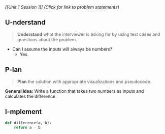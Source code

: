*[[Unit 1 Session 1]] (Click for link to problem statements)*

## U-nderstand
 
> **Understand** what the interviewer is asking for by using test cases and questions about the problem.

- Can I assume the inputs will always be numbers?
  - Yes.
   
## P-lan

> **Plan** the solution with appropriate visualizations and pseudocode.

**General Idea:** Write a function that takes two numbers as inputs and calculates the difference.

## I-mplement

```python
def difference(a, b):
	return a - b
```